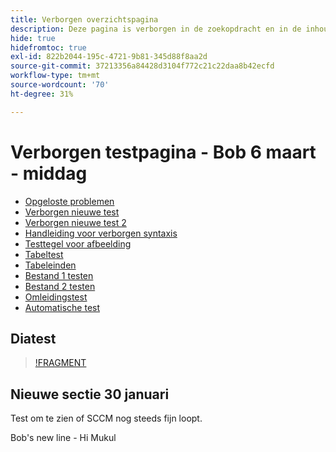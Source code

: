 ```yaml
---
title: Verborgen overzichtspagina
description: Deze pagina is verborgen in de zoekopdracht en in de inhoudsopgave
hide: true
hidefromtoc: true
exl-id: 822b2044-195c-4721-9b81-345d88f8aa2d
source-git-commit: 37213356a84428d3104f772c21c22daa8b42ecfd
workflow-type: tm+mt
source-wordcount: '70'
ht-degree: 31%

---
```


# Verborgen testpagina - Bob 6 maart - middag

+ [Opgeloste problemen](hidden/bug-fixes.md)
+ [Verborgen nieuwe test](hidden-new-test.md)
+ [Verborgen nieuwe test 2](hidden-new-test-2.md)
+ [Handleiding voor verborgen syntaxis](hidden/syntax-style-guide.md)
+ [Testtegel voor afbeelding](hidden/test-page.md)
+ [Tabeltest](hidden/tables.md)
+ [Tabeleinden](hidden/table-breaks.md)
+ [Bestand 1 testen](hidden/note-test.md)
+ [Bestand 2 testen](hidden-test.md)
+ [Omleidingstest](hidden/test-redirection.md)
+ [Automatische test](hidden/autoactivate.md)

## Diatest

>[ !FRAGMENT](https://experienceleague-stage.adobe.com/en/slides/analyze-project)

## Nieuwe sectie 30 januari

Test om te zien of SCCM nog steeds fijn loopt.

Bob&#39;s new line - Hi Mukul
